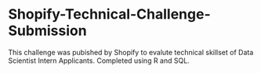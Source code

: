 # Shopify-Technical-Challenge-Submission

This challenge was pubished by Shopify to evalute technical skillset of Data Scientist Intern Applicants. Completed using R and SQL.
